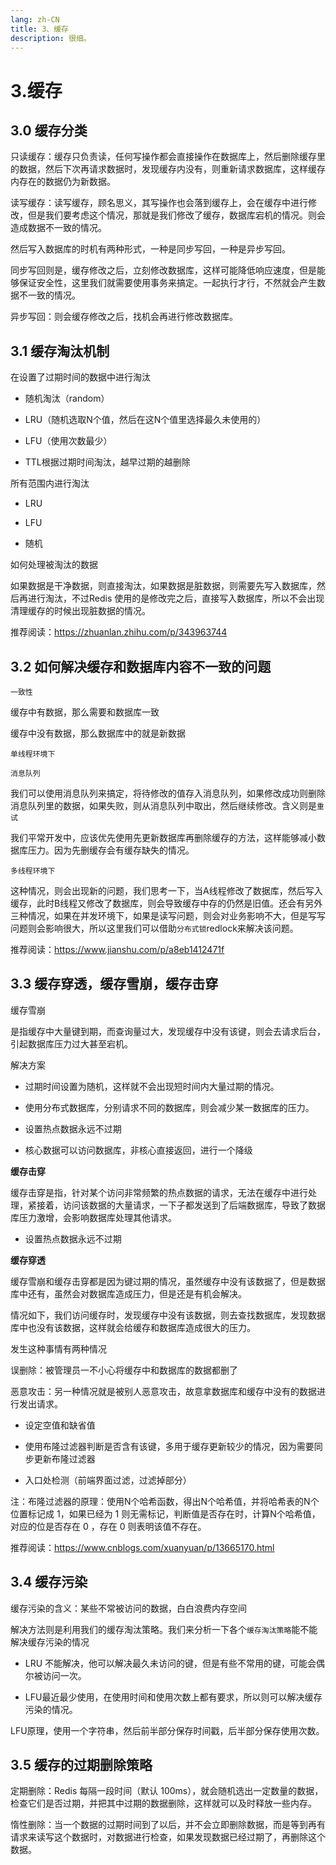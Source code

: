 ```yaml
---
lang: zh-CN
title: 3、缓存
description: 很细。
---
```





# 3.缓存

<p id="缓存分类"></p>


## 3.0 缓存分类

只读缓存：缓存只负责读，任何写操作都会直接操作在数据库上，然后删除缓存里的数据，然后下次再请求数据时，发现缓存内没有，则重新请求数据库，这样缓存内存在的数据仍为新数据。

读写缓存：读写缓存，顾名思义，其写操作也会落到缓存上，会在缓存中进行修改，但是我们要考虑这个情况，那就是我们修改了缓存，数据库宕机的情况。则会造成数据不一致的情况。

然后写入数据库的时机有两种形式，一种是同步写回，一种是异步写回。

同步写回则是，缓存修改之后，立刻修改数据库，这样可能降低响应速度，但是能够保证安全性，这里我们就需要使用事务来搞定。一起执行才行，不然就会产生数据不一致的情况。

异步写回：则会缓存修改之后，找机会再进行修改数据库。

<p id="缓存淘汰机制"></p>


## 3.1 缓存淘汰机制

在设置了过期时间的数据中进行淘汰

- 随机淘汰（random）

- LRU（随机选取N个值，然后在这N个值里选择最久未使用的）

- LFU（使用次数最少）

- TTL根据过期时间淘汰，越早过期的越删除

所有范围内进行淘汰

- LRU

- LFU

- 随机

如何处理被淘汰的数据

如果数据是干净数据，则直接淘汰，如果数据是脏数据，则需要先写入数据库，然后再进行淘汰，不过Redis 使用的是修改完之后，直接写入数据库，所以不会出现清理缓存的时候出现脏数据的情况。

推荐阅读：https://zhuanlan.zhihu.com/p/343963744

<p id="解决缓存和数据库不一致"></p>


## 3.2 如何解决缓存和数据库内容不一致的问题

`一致性`

缓存中有数据，那么需要和数据库一致

缓存中没有数据，那么数据库中的就是新数据

`单线程环境下`

`消息队列`

我们可以使用消息队列来搞定，将待修改的值存入消息队列，如果修改成功则删除消息队列里的数据，如果失败，则从消息队列中取出，然后继续修改。含义则是`重试`

我们平常开发中，应该优先使用先更新数据库再删除缓存的方法，这样能够减小数据库压力。因为先删缓存会有缓存缺失的情况。

`多线程环境下`

这种情况，则会出现新的问题，我们思考一下，当A线程修改了数据库，然后写入缓存，此时B线程又修改了数据库，则会导致缓存中存的仍然是旧值。还会有另外三种情况，如果在并发环境下，如果是读写问题，则会对业务影响不大，但是写写问题则会影响很大，所以这里我们可以借助`分布式锁`redlock来解决该问题。

推荐阅读：https://www.jianshu.com/p/a8eb1412471f

<p id="穿透雪崩击穿"></p>

## 3.3 缓存穿透，缓存雪崩，缓存击穿

缓存雪崩

是指缓存中大量键到期，而查询量过大，发现缓存中没有该键，则会去请求后台，引起数据库压力过大甚至宕机。

解决方案

- 过期时间设置为随机，这样就不会出现短时间内大量过期的情况。

- 使用分布式数据库，分别请求不同的数据库，则会减少某一数据库的压力。

- 设置热点数据永远不过期

- 核心数据可以访问数据库，非核心直接返回，进行一个降级

**缓存击穿** 

缓存击穿是指，针对某个访问非常频繁的热点数据的请求，无法在缓存中进行处理，紧接着，访问该数据的大量请求，一下子都发送到了后端数据库，导致了数据库压力激增，会影响数据库处理其他请求。

- 设置热点数据永远不过期

**缓存穿透** 

缓存雪崩和缓存击穿都是因为键过期的情况，虽然缓存中没有该数据了，但是数据库中还有，虽然会对数据库造成压力，但是还是有机会解决。

情况如下，我们访问缓存时，发现缓存中没有该数据，则去查找数据库，发现数据库中也没有该数据，这样就会给缓存和数据库造成很大的压力。

发生这种事情有两种情况

误删除：被管理员一不小心将缓存中和数据库的数据都删了

恶意攻击：另一种情况就是被别人恶意攻击，故意拿数据库和缓存中没有的数据进行发出请求。

- 设定空值和缺省值

- 使用布隆过滤器判断是否含有该键，多用于缓存更新较少的情况，因为需要同步更新布隆过滤器

- 入口处检测（前端界面过滤，过滤掉部分）

注：布隆过滤器的原理：使用N个哈希函数，得出N个哈希值，并将哈希表的N个位置标记成 1，如果已经为 1 则无需标记，判断值是否存在时，计算N个哈希值，对应的位是否存在 0 ，存在 0 则表明该值不存在。

推荐阅读：https://www.cnblogs.com/xuanyuan/p/13665170.html

<p id="缓存污染"></p>


## 3.4 缓存污染

缓存污染的含义：某些不常被访问的数据，白白浪费内存空间

解决方法则是利用我们的缓存淘汰策略。我们来分析一下各个`缓存淘汰策略`能不能解决缓存污染的情况

- LRU 不能解决，他可以解决最久未访问的键，但是有些不常用的键，可能会偶尔被访问一次。

- LFU最近最少使用，在使用时间和使用次数上都有要求，所以则可以解决缓存污染的情况。

LFU原理，使用一个字符串，然后前半部分保存时间戳，后半部分保存使用次数。


<p id="缓存过期策略"></p>

## 3.5 缓存的过期删除策略

定期删除：Redis 每隔一段时间（默认 100ms），就会随机选出一定数量的数据，检查它们是否过期，并把其中过期的数据删除，这样就可以及时释放一些内存。

惰性删除：当一个数据的过期时间到了以后，并不会立即删除数据，而是等到再有请求来读写这个数据时，对数据进行检查，如果发现数据已经过期了，再删除这个数据。
